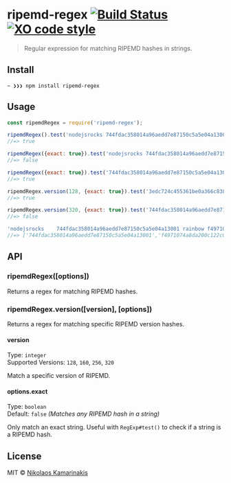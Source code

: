 # ripemd-regex [![Build Status](https://travis-ci.org/k4m4/ripemd-regex.svg?branch=master)](https://travis-ci.org/k4m4/ripemd-regex) [![XO code style](https://img.shields.io/badge/code_style-XO-5ed9c7.svg)](https://github.com/xojs/xo)

> Regular expression for matching RIPEMD hashes in strings.


## Install

```
~ ❯❯❯ npm install ripemd-regex
```


## Usage

```js
const ripemdRegex = require('ripemd-regex');

ripemdRegex().test('nodejsrocks 744fdac358014a96aedd7e87150c5a5e04a13001');
//=> true

ripemdRegex({exact: true}).test('nodejsrocks 744fdac358014a96aedd7e87150c5a5e04a13001 foo');
//=> false

ripemdRegex({exact: true}).test('744fdac358014a96aedd7e87150c5a5e04a13001');
//=> true

ripemdRegex.version(128, {exact: true}).test('3edc724c455361be0a366c838e7d2434');
//=> true

ripemdRegex.version(320, {exact: true}).test('744fdac358014a96aedd7e87150c5a5e04a13001');
//=> false

'nodejsrocks 	744fdac358014a96aedd7e87150c5a5e04a13001 rainbow f4971074a8da200c122c04bc4e0fa96066913d6f38d3397eb61a7341078cd4841386e159993826af'.match(ripemdRegex());
//=> ['744fdac358014a96aedd7e87150c5a5e04a13001','f4971074a8da200c122c04bc4e0fa96066913d6f38d3397eb61a7341078cd4841386e159993826af']
```


## API

### ripemdRegex([options])

Returns a regex for matching RIPEMD hashes.

### ripemdRegex.version([version], [options])

Returns a regex for matching specific RIPEMD version hashes.

#### version

Type: `integer`<br>
Supported Versions: `128`, `160`, `256`, `320`

Match a specific version of RIPEMD.

#### options.exact

Type: `boolean`<br>
Default: `false` *(Matches any RIPEMD hash in a string)*

Only match an exact string. Useful with `RegExp#test()` to check if a string is a RIPEMD hash.


## License

MIT © [Nikolaos Kamarinakis](https://nikolaskama.me)